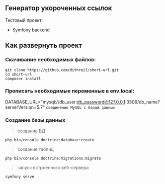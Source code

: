 ## Генератор укороченных ссылок
Тестовый проект:
* Symfony backend

## Как развернуть проект
### Скачивание необходимых файлов:
```shell script
git clone https://github.com/dithreil/short-url.git
cd short-url
composer install
```

### Прописать необходимые переменные в env.local:
DATABASE_URL="mysql://db_user:db_password@127.0.0.1:3306/db_name?serverVersion=5.7" `соединение MySQL c базой данных`

### Создание базы данных
> создание БД
```shell script
php bin/console doctrine:database:create
```
> создание таблиц
```shell script
php bin/console doctrine:migrations:migrate
```

> запуск встроенного веб-сервера
```shell script
symfony serve

